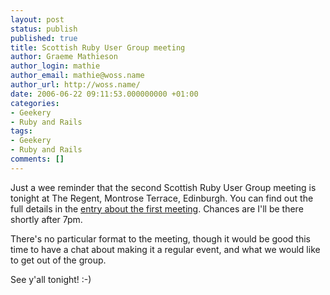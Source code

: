 ```yaml
---
layout: post
status: publish
published: true
title: Scottish Ruby User Group meeting
author: Graeme Mathieson
author_login: mathie
author_email: mathie@woss.name
author_url: http://woss.name/
date: 2006-06-22 09:11:53.000000000 +01:00
categories:
- Geekery
- Ruby and Rails
tags:
- Geekery
- Ruby and Rails
comments: []
---
```

Just a wee reminder that the second Scottish Ruby User Group meeting is
tonight at The Regent, Montrose Terrace, Edinburgh. You can find out the full
details in the [entry about the first
meeting](http://woss.name/2006/05/11/scottish-ruby-user-group/). Chances are
I'll be there shortly after 7pm.

There's no particular format to the meeting, though it would be good this time to have a chat about making it a regular event, and what we would like to get out of the group.

See y'all tonight! :-)
